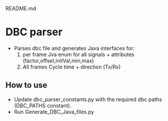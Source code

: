 README.md

# DBC parser
- Parses dbc file and generates Java interfaces for:
	1. per frame Jva enum for all signals + attributes (factor,offset,initVal,min,max) 
	2.  All frames Cycle time + direction (Tx/Rx)

## How to use
- Update dbc_parser_constants.py with the required dbc paths (DBC_PATHS constant).
-  Run Generate_DBC_Java_files.py

